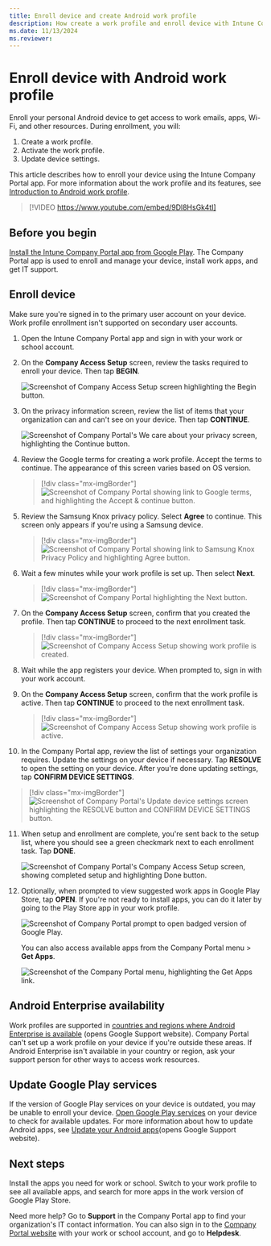 ```yaml
---
title: Enroll device and create Android work profile
description: How create a work profile and enroll device with Intune Company Portal.
ms.date: 11/13/2024
ms.reviewer:
---
```


# Enroll device with Android work profile

Enroll your personal Android device to get access to work emails, apps, Wi-Fi, and other resources. During enrollment, you will:

1. Create a work profile.
2. Activate the work profile.
3. Update device settings.

This article describes how to enroll your device using the Intune Company Portal app. For more information about the work profile and its features, see [Introduction to Android work profile](what-happens-when-you-create-a-work-profile-android.md).
</br>
> [!VIDEO https://www.youtube.com/embed/9Dl8HsGk4tI]

## Before you begin

[Install the Intune Company Portal app from Google Play](https://play.google.com/store/apps/details?id=com.microsoft.windowsintune.companyportal). The Company Portal app is used to enroll and manage your device, install work apps, and get IT support.

## Enroll device
Make sure you're signed in to the primary user account on your device. Work profile enrollment isn't supported on secondary user accounts.

1. Open the Intune Company Portal app and sign in with your work or school account.

2. On the **Company Access Setup** screen, review the tasks required to enroll your device. Then tap **BEGIN**.

    ![Screenshot of Company Access Setup screen highlighting the Begin button.](./media/enroll-device-android-work-profile/access-setup-work-profile-1911.png)

3. On the privacy information screen, review the list of items that your organization can and can't see on your device. Then tap **CONTINUE**.

    ![Screenshot of Company Portal's We care about your privacy screen, highlighting the Continue button.](./media/enroll-device-android-company-portal/android-privacy-screen-1911.png)

4. Review the Google terms for creating a work profile. Accept the terms to continue. The appearance of this screen varies based on OS version.

   > [!div class="mx-imgBorder"]
   > ![Screenshot of Company Portal showing link to Google terms, and highlighting the Accept & continue button.](./media/enroll-device-android-work-profile/google-terms-screen-work-profile.png)

5. Review the Samsung Knox privacy policy. Select **Agree** to continue. This screen only appears if you're using a Samsung device.

   > [!div class="mx-imgBorder"]
   > ![Screenshot of Company Portal showing link to Samsung Knox Privacy Policy and highlighting Agree button.](./media/enroll-device-android-work-profile/samsung-knox-privacy-policy-2307.png)

6. Wait a few minutes while your work profile is set up. Then select **Next**.

   > [!div class="mx-imgBorder"]
   > ![Screenshot of Company Portal highlighting the Next button.](./media/enroll-device-android-work-profile/work-profile-setup-next-2307.png)

7. On the **Company Access Setup** screen, confirm that you created the profile. Then tap **CONTINUE** to proceed to the next enrollment task.

   > [!div class="mx-imgBorder"]
   > ![Screenshot of Company Access Setup showing work profile is created.](./media/enroll-device-android-work-profile/work-profile-complete-1911.png)

8. Wait while the app registers your device. When prompted to, sign in with your work account.
9. On the **Company Access Setup** screen, confirm that the work profile is active. Then tap **CONTINUE** to proceed to the next enrollment task.

   > [!div class="mx-imgBorder"]
   > ![Screenshot of Company Access Setup showing work profile is active.](./media/enroll-device-android-work-profile/work-profile-active-1911.png)

10. In the Company Portal app, review the list of settings your organization requires. Update the settings on your device if necessary. Tap **RESOLVE** to open the setting on your device. After you're done updating settings, tap **CONFIRM DEVICE SETTINGS**.

   > [!div class="mx-imgBorder"]
   > ![Screenshot of Company Portal's Update device settings screen highlighting the RESOLVE button and CONFIRM DEVICE SETTINGS button.](./media/enroll-device-android-work-profile/confirm-device-settings-work-profile-2307.png)

11. When setup and enrollment are complete, you're sent back to the setup list, where you should see a green checkmark next to each enrollment task. Tap **DONE**.

    ![Screenshot of Company Portal's Company Access Setup screen, showing completed setup and highlighting Done button.](./media/enroll-device-android-work-profile/work-profile-done-1911.png)

12. Optionally, when prompted to view suggested work apps in Google Play Store, tap **OPEN**. If you're not ready to install apps, you can do it later by going to the Play Store app in your work profile.

    ![Screenshot of Company Portal prompt to open badged version of Google Play.](./media/enroll-device-android-work-profile/get-apps-banner-android-2005.png)

    You can also access available apps from the Company Portal menu > **Get Apps**.

    ![Screenshot of the Company Portal menu, highlighting the Get Apps link.](./media/enroll-device-android-work-profile/updated-drawer-android-2005.png)

## Android Enterprise availability

Work profiles are supported in [countries and regions where Android Enterprise is available](https://support.google.com/work/android/answer/6270910) (opens Google Support website). Company Portal can't set up a work profile on your device if you're outside these areas. If Android Enterprise isn't available in your country or region, ask your support person for other ways to access work resources.

## Update Google Play services

If the version of Google Play services on your device is outdated, you may be unable to enroll your device. [Open Google Play services](https://play.google.com/store/apps/details?id=com.google.android.gms) on your device to check for available updates. For more information about how to update Android apps, see [Update your Android apps](https://support.google.com/googleplay/answer/113412)(opens Google Support website).

## Next steps
Install the apps you need for work or school. Switch to your work profile to see all available apps, and search for more apps in the work version of Google Play Store.

Need more help? Go to **Support** in the Company Portal app to find your organization's IT contact information. You can also sign in to the [Company Portal website](https://go.microsoft.com/fwlink/?linkid=2010980) with your work or school account, and go to **Helpdesk**.
